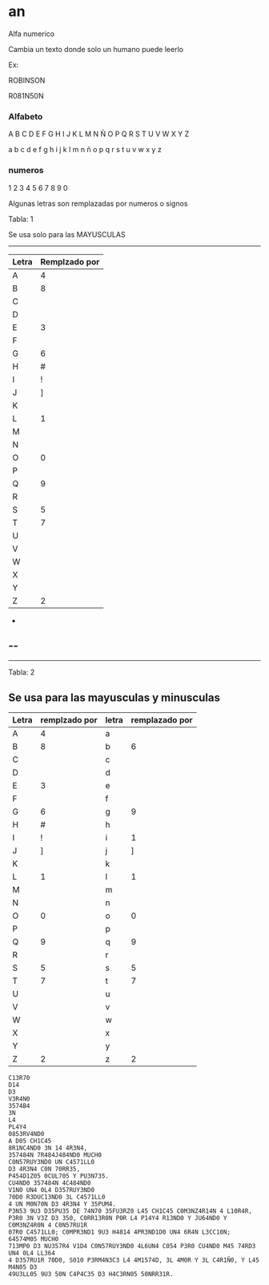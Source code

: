 # an

Alfa numerico

Cambia un texto donde solo un humano puede leerlo

Ex: 

ROBINSON

R081N50N



### Alfabeto

A B C D E F G H I J K L M N Ñ O P Q R S T U V W X Y Z 

a b c d e f g h i j k l m n ñ o p q r s t u v w x y z 

### numeros

1 2 3 4 5 6 7 8 9 0    

Algunas letras son remplazadas por numeros o signos

Tabla: 1

Se usa solo para las MAYUSCULAS

-------------------------
|Letra | Remplzado por  |
|-------|---------------|
|A      | 4             |
|B      | 8             |
|C      |               |
|D      |               |
|E      | 3             |
|F      |               |
|G      | 6             |
|H      | #             |
|I      | !             | 
|J      | ]             |
|K      |               |
|L      | 1             |
|M      |               | 
|N      |               | 
|O      | 0             |
|P      |               |
|Q      | 9             |
|R      |               | 
|S      | 5             |
|T      | 7             |
|U      |               | 
|V      |               | 
|W      |               | 
|X      |               | 
|Y      |               | 
|Z      | 2             |
-
--
---
---- 





Tabla: 2

Se usa para las mayusculas y minusculas
------------------------------------------------
|Letra | remplzado por  | letra | remplazado por|
|-------|---------------|-------|---------------|
|A      | 4             | a     |               | 
|B      | 8             | b     | 6             |
|C      |   | c | |
|D      |   | d | |
|E      | 3 | e | |
|F      |   | f | |
|G      | 6 | g | 9 |
|H      | # | h | |#
|I      | ! | i | 1 |
|J      | ] | j | ]|
|K      |   | k | |
|L      | 1 | l | 1 |
|M      |   | m | |
|N      |   | n | |
|O      | 0 | o  | 0 |
|P      |   | p | |
|Q      | 9 | q  | 9 |
|R      |   | r | |
|S      | 5 | s  | 5 |
|T      | 7 | t | 7|
|U      |   | u | |
|V      |   | v | |
|W      |   | w | |
|X      |   | x | |
|Y      |   | y | |
|Z      | 2 | z | 2 |

```
C13R70
D14
D3
V3R4N0
3574B4
3N
L4
PL4Y4
0853RV4ND0
A D05 CH1C45
8R1NC4ND0 3N 14 4R3N4,
357484N 7R484J484ND0 MUCH0
C0N57RUY3ND0 UN C4571LL0
D3 4R3N4 C0N 70RR35,
P454D1Z05 0CUL705 Y PU3N735.
CU4ND0 357484N 4C484ND0
V1N0 UN4 0L4 D357RUY3ND0
70D0 R3DUC13ND0 3L C4571LL0
4 UN M0N70N D3 4R3N4 Y 35PUM4.
P3N53 9U3 D35PU35 DE 74N70 35FU3RZ0 L45 CH1C45 C0M3NZ4R14N 4 L10R4R, 
P3R0 3N V3Z D3 350, C0RR13R0N P0R L4 P14Y4 R13ND0 Y JU64ND0 Y C0M3NZ4R0N 4 C0N57RU1R 
07R0 C4571LL0; C0MPR3ND1 9U3 H4814 4PR3ND1D0 UN4 6R4N L3CC10N; 64574M05 MUCH0 
713MP0 D3 NU357R4 V1D4 C0N57RUY3ND0 4L6UN4 C054 P3R0 CU4ND0 M45 74RD3 UN4 0L4 LL364 
4 D357RU1R 70D0, S010 P3RM4N3C3 L4 4M1574D, 3L 4M0R Y 3L C4R1Ñ0, Y L45 M4N05 D3 
49U3LL05 9U3 50N C4P4C35 D3 H4C3RN05 50NRR31R.
```



